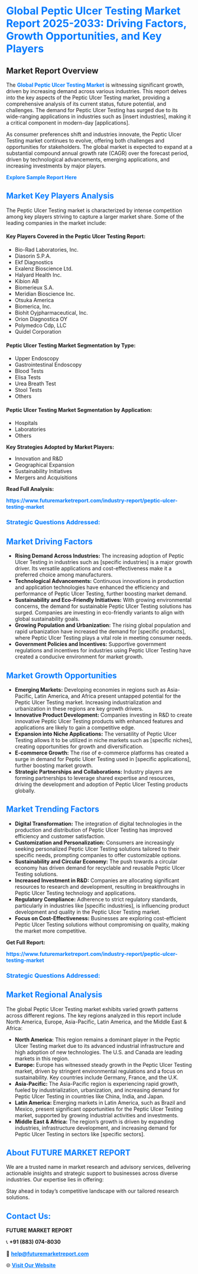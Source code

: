 <h1 style="color: #007BFF;">Global Peptic Ulcer Testing Market Report 2025-2033: Driving Factors, Growth Opportunities, and Key Players</h1>

<section id="overview">
<h2>Market Report Overview</h2>
<p>The <a href="https://www.futuremarketreport.com/industry-report/peptic-ulcer-testing-market" style="color: #007BFF; text-decoration: none;"><strong>Global Peptic Ulcer Testing Market</strong></a> is witnessing significant growth, driven by increasing demand across various industries. This report delves into the key aspects of the Peptic Ulcer Testing market, providing a comprehensive analysis of its current status, future potential, and challenges. The demand for Peptic Ulcer Testing has surged due to its wide-ranging applications in industries such as [insert industries], making it a critical component in modern-day [applications].</p>
<p>As consumer preferences shift and industries innovate, the Peptic Ulcer Testing market continues to evolve, offering both challenges and opportunities for stakeholders. The global market is expected to expand at a substantial compound annual growth rate (CAGR) over the forecast period, driven by technological advancements, emerging applications, and increasing investments by major players.</p>
</section>

<section id="overview">
<p><a href="https://www.futuremarketreport.com/request-sample/reportId=98594" style="color: #007BFF; text-decoration: none;"><strong>Explore Sample Report Here</strong></a></p>
</section>

<section id="key-players">
<h2 style="color: #007BFF;">Market Key Players Analysis</h2>
<p>The Peptic Ulcer Testing market is characterized by intense competition among key players striving to capture a larger market share. Some of the leading companies in the market include:</p>
<h4>Key Players Covered in the Peptic Ulcer Testing Report:</h4>
<ul><li>Bio-Rad Laboratories, Inc.</li><li>Diasorin S.P.A.</li><li>Ekf Diagnostics</li><li>Exalenz Bioscience Ltd.</li><li>Halyard Health Inc.</li><li>Kibion AB</li><li>Biomerieux S.A.</li><li>Meridian Bioscience Inc.</li><li>Otsuka America</li><li>Biomerica, Inc.</li><li>Biohit Oyjpharmaceutical, Inc.</li><li>Orion Diagnostica OY</li><li>Polymedco Cdp, LLC</li><li>Quidel Corporation</li></ul>
<h4>Peptic Ulcer Testing Market Segmentation by Type:</h4>
<ul><li>Upper Endoscopy</li><li>Gastrointestinal Endoscopy</li><li>Blood Tests</li><li>Elisa Tests</li><li>Urea Breath Test</li><li>Stool Tests</li><li>Others</li></ul>

<h4>Peptic Ulcer Testing Market Segmentation by Application:</h4>
<ul><li>Hospitals</li><li>Laboratories</li><li>Others</li></ul>
<p><strong>Key Strategies Adopted by Market Players:</strong></p>
<ul>
<li>Innovation and R&D</li>
<li>Geographical Expansion</li>
<li>Sustainability Initiatives</li>
<li>Mergers and Acquisitions</li>
</ul>
</section>

<section>
<p><strong>Read Full Analysis: </strong></p><a href="https://www.futuremarketreport.com/industry-report/peptic-ulcer-testing-market" style="color: #007BFF; text-decoration: none;"><strong>https://www.futuremarketreport.com/industry-report/peptic-ulcer-testing-market</strong></a>
<h3 style="color: #007BFF;">Strategic Questions Addressed:</h3>
</section>

<section id="driving-factors">
<h2 style="color: #007BFF;">Market Driving Factors</h2>
<ul>
<li><strong>Rising Demand Across Industries:</strong> The increasing adoption of Peptic Ulcer Testing in industries such as [specific industries] is a major growth driver. Its versatile applications and cost-effectiveness make it a preferred choice among manufacturers.</li>
<li><strong>Technological Advancements:</strong> Continuous innovations in production and application technologies have enhanced the efficiency and performance of Peptic Ulcer Testing, further boosting market demand.</li>
<li><strong>Sustainability and Eco-Friendly Initiatives:</strong> With growing environmental concerns, the demand for sustainable Peptic Ulcer Testing solutions has surged. Companies are investing in eco-friendly variants to align with global sustainability goals.</li>
<li><strong>Growing Population and Urbanization:</strong> The rising global population and rapid urbanization have increased the demand for [specific products], where Peptic Ulcer Testing plays a vital role in meeting consumer needs.</li>
<li><strong>Government Policies and Incentives:</strong> Supportive government regulations and incentives for industries using Peptic Ulcer Testing have created a conducive environment for market growth.</li>
</ul>
</section>

<section id="growth-opportunities">
<h2 style="color: #007BFF;">Market Growth Opportunities</h2>
<ul>
<li><strong>Emerging Markets:</strong> Developing economies in regions such as Asia-Pacific, Latin America, and Africa present untapped potential for the Peptic Ulcer Testing market. Increasing industrialization and urbanization in these regions are key growth drivers.</li>
<li><strong>Innovative Product Development:</strong> Companies investing in R&D to create innovative Peptic Ulcer Testing products with enhanced features and applications are likely to gain a competitive edge.</li>
<li><strong>Expansion into Niche Applications:</strong> The versatility of Peptic Ulcer Testing allows it to be utilized in niche markets such as [specific niches], creating opportunities for growth and diversification.</li>
<li><strong>E-commerce Growth:</strong> The rise of e-commerce platforms has created a surge in demand for Peptic Ulcer Testing used in [specific applications], further boosting market growth.</li>
<li><strong>Strategic Partnerships and Collaborations:</strong> Industry players are forming partnerships to leverage shared expertise and resources, driving the development and adoption of Peptic Ulcer Testing products globally.</li>
</ul>
</section>

<section id="trending-factors">
<h2 style="color: #007BFF;">Market Trending Factors</h2>
<ul>
<li><strong>Digital Transformation:</strong> The integration of digital technologies in the production and distribution of Peptic Ulcer Testing has improved efficiency and customer satisfaction.</li>
<li><strong>Customization and Personalization:</strong> Consumers are increasingly seeking personalized Peptic Ulcer Testing solutions tailored to their specific needs, prompting companies to offer customizable options.</li>
<li><strong>Sustainability and Circular Economy:</strong> The push towards a circular economy has driven demand for recyclable and reusable Peptic Ulcer Testing solutions.</li>
<li><strong>Increased Investment in R&D:</strong> Companies are allocating significant resources to research and development, resulting in breakthroughs in Peptic Ulcer Testing technology and applications.</li>
<li><strong>Regulatory Compliance:</strong> Adherence to strict regulatory standards, particularly in industries like [specific industries], is influencing product development and quality in the Peptic Ulcer Testing market.</li>
<li><strong>Focus on Cost-Effectiveness:</strong> Businesses are exploring cost-efficient Peptic Ulcer Testing solutions without compromising on quality, making the market more competitive.</li>
</ul>
</section>

<section>
<p><strong>Get Full Report: </strong></p><a href="https://www.futuremarketreport.com/industry-report/peptic-ulcer-testing-market" style="color: #007BFF; text-decoration: none;"><strong>https://www.futuremarketreport.com/industry-report/peptic-ulcer-testing-market</strong></a>
<h3 style="color: #007BFF;">Strategic Questions Addressed:</h3>
</section>


<section id="regional-analysis">
<h2 style="color: #007BFF;">Market Regional Analysis</h2>
<p>The global Peptic Ulcer Testing market exhibits varied growth patterns across different regions. The key regions analyzed in this report include North America, Europe, Asia-Pacific, Latin America, and the Middle East & Africa:</p>
<ul>
<li><strong>North America:</strong> This region remains a dominant player in the Peptic Ulcer Testing market due to its advanced industrial infrastructure and high adoption of new technologies. The U.S. and Canada are leading markets in this region.</li>
<li><strong>Europe:</strong> Europe has witnessed steady growth in the Peptic Ulcer Testing market, driven by stringent environmental regulations and a focus on sustainability. Key countries include Germany, France, and the U.K.</li>
<li><strong>Asia-Pacific:</strong> The Asia-Pacific region is experiencing rapid growth, fueled by industrialization, urbanization, and increasing demand for Peptic Ulcer Testing in countries like China, India, and Japan.</li>
<li><strong>Latin America:</strong> Emerging markets in Latin America, such as Brazil and Mexico, present significant opportunities for the Peptic Ulcer Testing market, supported by growing industrial activities and investments.</li>
<li><strong>Middle East & Africa:</strong> The region’s growth is driven by expanding industries, infrastructure development, and increasing demand for Peptic Ulcer Testing in sectors like [specific sectors].</li>
</ul>
</section>

<footer>
<h2 style="color: #007BFF;">About FUTURE MARKET REPORT</h2>
<p>We are a trusted name in market research and advisory services, delivering actionable insights and strategic support to businesses across diverse industries. Our expertise lies in offering:</p>

<p>Stay ahead in today’s competitive landscape with our tailored research solutions.</p>

<h2 style="color: #007BFF;">Contact Us:</h2>
<p><strong>FUTURE MARKET REPORT</strong></p>
<p>📞 <strong>+91 (883) 074-8030</strong></p>
<p>📧 <strong><a href="mailto:help@futuremarketreport.com" style="color: #007BFF;">help@futuremarketreport.com</a></strong></p>
<p>🌐 <strong><a href="https://www.futuremarketreport.com/" style="color: #007BFF;">Visit Our Website</a></strong></p>
</footer>